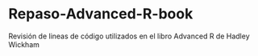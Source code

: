 # Repaso-Advanced-R-book
Revisión de lineas de código utilizados en el libro Advanced R de Hadley Wickham
